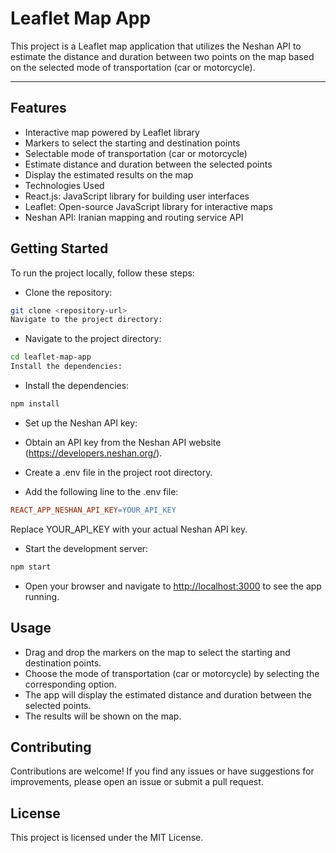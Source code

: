 # Leaflet Map App

This project is a Leaflet map application that utilizes the Neshan API to estimate the distance and duration between two points on the map based on the selected mode of transportation (car or motorcycle).
<hr/>

## Features
* Interactive map powered by Leaflet library
* Markers to select the starting and destination points
* Selectable mode of transportation (car or motorcycle)
* Estimate distance and duration between the selected points
* Display the estimated results on the map
* Technologies Used
* React.js: JavaScript library for building user interfaces
* Leaflet: Open-source JavaScript library for interactive maps
* Neshan API: Iranian mapping and routing service API
## Getting Started
 To run the project locally, follow these steps:

* Clone the repository:

```bash
git clone <repository-url>
Navigate to the project directory:
```

* Navigate to the project directory:

```bash
cd leaflet-map-app
Install the dependencies:
```

* Install the dependencies:

```bash
npm install
```

* Set up the Neshan API key:

- Obtain an API key from the Neshan API website (<https://developers.neshan.org/>).

- Create a .env file in the project root directory.

- Add the following line to the .env file:

```makefile
REACT_APP_NESHAN_API_KEY=YOUR_API_KEY
```
Replace YOUR_API_KEY with your actual Neshan API key.

* Start the development server:

```bash
npm start
```

* Open your browser and navigate to <http://localhost:3000> to see the app running.

## Usage
* Drag and drop the markers on the map to select the starting and destination points.
* Choose the mode of transportation (car or motorcycle) by selecting the corresponding option.
* The app will display the estimated distance and duration between the selected points.
* The results will be shown on the map.

## Contributing
Contributions are welcome! If you find any issues or have suggestions for improvements, please open an issue or submit a pull request.

## License
This project is licensed under the MIT License.
